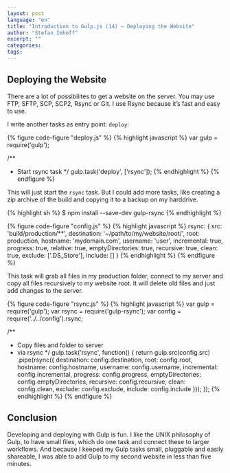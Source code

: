 ```yaml
---
layout: post
language: "en"
title: "Introduction to Gulp.js (14) – Deploying the Website"
author: "Stefan Imhoff"
excerpt: ""
categories:
tags:
---
```



## Deploying the Website
There are a lot of possibilites to get a website on the server. You may use FTP, SFTP, SCP, SCP2, Rsync or Git. I use Rsync because it’s fast and easy to use.

I write another tasks as entry point: `deploy`:

{% figure code-figure "deploy.js" %}
{% highlight javascript %}
var gulp = require('gulp');

/**
 * Start rsync task
 */
gulp.task('deploy', ['rsync']);
{% endhighlight %}
{% endfigure %}

This will just start the `rsync` task. But I could add more tasks, like creating a zip archive of the build and copying it to a backup on my harddrive.

{% highlight sh %}
$ npm install --save-dev gulp-rsync
{% endhighlight %}

{% figure code-figure "config.js" %}
{% highlight javascript %}
rsync: {
  src: 'build/production/**',
  destination: '~/path/to/my/website/root/',
  root: production,
  hostname: 'mydomain.com',
  username: 'user',
  incremental: true,
  progress: true,
  relative: true,
  emptyDirectories: true,
  recursive: true,
  clean: true,
  exclude: ['.DS_Store'],
  include: []
}
{% endhighlight %}
{% endfigure %}

This task will grab all files in my production folder, connect to my server and copy all files recursively to my website root. It will delete old files and just add changes to the server.

{% figure code-figure "rsync.js" %}
{% highlight javascript %}
var gulp = require('gulp');
var rsync = require('gulp-rsync');
var config = require('../../config').rsync;

/**
 * Copy files and folder to server
 * via rsync
 */
gulp.task('rsync', function() {
  return gulp.src(config.src)
    .pipe(rsync({
      destination: config.destination,
      root: config.root,
      hostname: config.hostname,
      username: config.username,
      incremental: config.incremental,
      progress: config.progress,
      emptyDirectories: config.emptyDirectories,
      recursive: config.recursive,
      clean: config.clean,
      exclude: config.exclude,
      include: config.include
    }));
});
{% endhighlight %}
{% endfigure %}

## Conclusion
Developing and deploying with Gulp is fun. I like the UNIX philosophy of Gulp, to have small files, which do one task and connect these to larger workflows. And because I keeped my Gulp tasks small, pluggable and easily shareable, I was able to add Gulp to my second website in less than five minutes.
